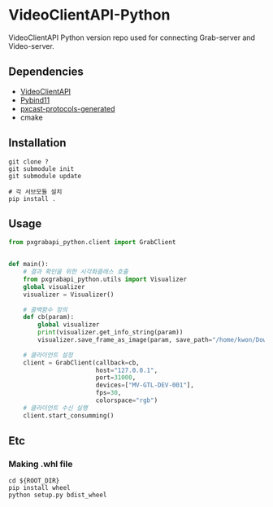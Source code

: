 # VideoClientAPI-Python

VideoClientAPI Python version repo used for connecting Grab-server and Video-server.

## Dependencies

* [VideoClientAPI](https://github.com/PXScope/VideoClientAPI.git)
* [Pybind11](https://github.com/pybind/pybind11.git)
* [pxcast-protocols-generated](https://github.com/PXScope/pxcast-protocols-generated.git)
* cmake

## Installation
```shell
git clone ?
git submodule init
git submodule update
```
```shell
# 각 서브모듈 설치
pip install .
```

## Usage
```python
from pxgrabapi_python.client import GrabClient


def main():
    # 결과 확인을 위한 시각화클래스 호출
    from pxgrabapi_python.utils import Visualizer
    global visualizer
    visualizer = Visualizer()
    
    # 콜백함수 정의
    def cb(param):
        global visualizer
        print(visualizer.get_info_string(param))
        visualizer.save_frame_as_image(param, save_path="/home/kwon/Downloads/images")
    
    # 클라이언트 설정
    client = GrabClient(callback=cb,
                        host="127.0.0.1",
                        port=31000,
                        devices=["MV-GTL-DEV-001"],
                        fps=30,
                        colorspace="rgb")
    # 클라이언트 수신 실행
    client.start_consumming()
```

## Etc
### Making .whl file
```shell
cd ${ROOT_DIR}
pip install wheel
python setup.py bdist_wheel
```